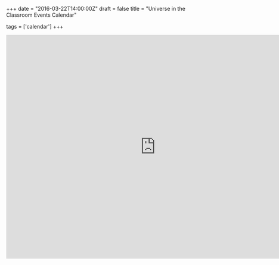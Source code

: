 
+++
date = "2016-03-22T14:00:00Z"
draft = false
title = "Universe in the Classroom Events Calendar"

tags = ['calendar']
+++

<iframe src="https://calendar.google.com/calendar/embed?src=o3vhi0d3ja91cbfhbnjm5dpp2g%40group.calendar.google.com&ctz=Europe/London" style="border: 0" width="800" height="600" frameborder="0" scrolling="no"></iframe>

<script>
  (function(i,s,o,g,r,a,m){i['GoogleAnalyticsObject']=r;i[r]=i[r]||function(){
  (i[r].q=i[r].q||[]).push(arguments)},i[r].l=1*new Date();a=s.createElement(o),
  m=s.getElementsByTagName(o)[0];a.async=1;a.src=g;m.parentNode.insertBefore(a,m)
  })(window,document,'script','https://www.google-analytics.com/analytics.js','ga');

  ga('create', 'UA-82677354-1', 'auto');
  ga('send', 'pageview');

</script>
